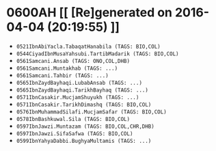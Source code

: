 # 0600AH [[ [Re]generated on 2016-04-04 (20:19:55) ]]

* `0521IbnAbiYacla.TabaqatHanabila (TAGS: BIO,COL)`
* `0544CiyadIbnMusaYahsubi.TartibMadarik (TAGS: BIO,COL)`
* `0561Samcani.Ansab (TAGS: ONO,COL,DHB)`
* `0561Samcani.Muntakhab (TAGS: ...)`
* `0561Samcani.Tahbir (TAGS: ...)`
* `0565IbnZaydBayhaqi.LubabAnsab (TAGS: ...)`
* `0565IbnZaydBayhaqi.TarikhBayhaq (TAGS: ...)`
* `0571IbnCasakir.MucjamShuyukh (TAGS: ...)`
* `0571IbnCasakir.TarikhDimashq (TAGS: BIO,COL)`
* `0576IbnMuhammadSilafi.MucjamSafar (TAGS: BIO,COL)`
* `0578IbnBashkuwal.Sila (TAGS: BIO,COL)`
* `0597IbnJawzi.Muntazam (TAGS: BIO,COL,CHR,DHB)`
* `0597IbnJawzi.SifaSafwa (TAGS: BIO,COL)`
* `0599IbnYahyaDabbi.BughyaMultamis (TAGS: ...)`
